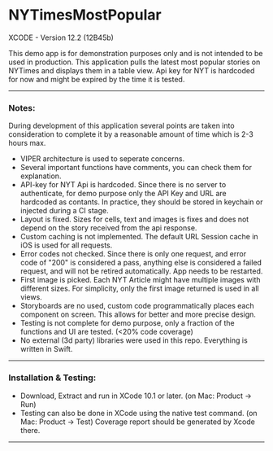 #  NYTimesMostPopular 

XCODE - Version 12.2 (12B45b)

This demo app is for demonstration purposes only and is not intended to be used in production.
This application pulls the latest most popular stories on NYTimes and displays them in a table view. 
Api key for NYT is hardcoded for now and might be expired by the time it is tested.

---

### Notes:
During development of this application several points are taken into consideration to complete it by a reasonable amount of time which is 2-3 hours max.


- VIPER architecture is used to seperate concerns.
- Several important functions have comments, you can check them for explanation.
- API-key for NYT Api is hardcoded. Since there is no server to authenticate, for demo purpose only the API Key and URL are hardcoded as contants. In practice, they should be stored in keychain or injected during a CI stage.
- Layout is fixed. Sizes for cells, text and images is fixes and does not depend on the story received from the api response.
- Custom caching is not implemented. The default URL Session cache in iOS is used for all requests.
- Error codes not checked. Since there is only one request, and error code of "200" is considered a pass, anything else is considered a failed request, and will not be retired automatically. App needs to be restarted.
- First image is picked. Each NYT Article might have multiple images with different sizes. For simplicity, only the first image returned is used in all views.
- Storyboards are no used, custom code programmatically places each component on screen. This allows for better and more precise design.
- Testing is not complete for demo purpose, only a fraction of the functions and UI are tested. (<20% code coverage)
- No external (3d party) libraries were used in this repo. Everything is written in Swift.

---

### Installation & Testing:

- Download, Extract and run in XCode 10.1 or later. (on Mac: Product -> Run)
- Testing can also be done in XCode using the native test command. (on Mac: Product -> Test)
  Coverage report should be generated by Xcode there.

---

